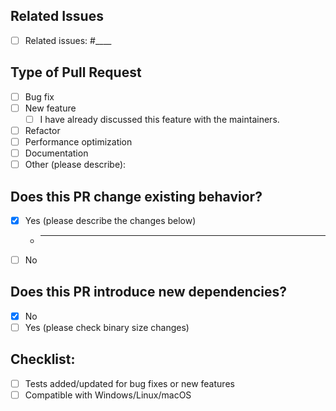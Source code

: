 ## Related Issues

- [ ] Related issues: #____

## Type of Pull Request

- [ ] Bug fix
- [ ] New feature
    - [ ] I have already discussed this feature with the maintainers.
- [ ] Refactor
- [ ] Performance optimization
- [ ] Documentation
- [ ] Other (please describe):

## Does this PR change existing behavior?

- [x] Yes (please describe the changes below)
  - ____
- [ ] No

## Does this PR introduce new dependencies?

- [x] No
- [ ] Yes (please check binary size changes)

## Checklist:

- [ ] Tests added/updated for bug fixes or new features
- [ ] Compatible with Windows/Linux/macOS
